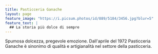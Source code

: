 ```yaml
---
title: Pasticceria Ganache
layout: page
feature_image: "https://i.picsum.photos/id/889/5184/3456.jpg?blur=5"
feature_text: | 
  ## La storia più dolce di sempre
---
```


Spumosa dolcezza, pregevole emozione. Dall'aprile del 1972 Pasticceria Ganache è sinonimo di qualità e artigianalità nel settore della pasticceria.
